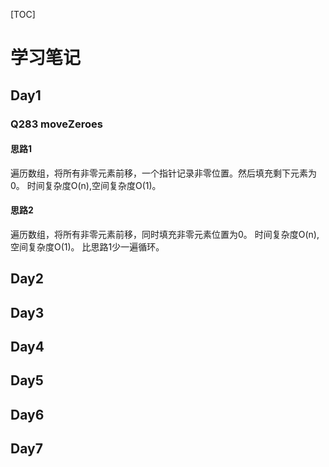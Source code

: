 [TOC]
# 学习笔记

## Day1
### Q283 moveZeroes
#### 思路1
遍历数组，将所有非零元素前移，一个指针记录非零位置。然后填充剩下元素为0。
时间复杂度O(n),空间复杂度O(1)。

#### 思路2
遍历数组，将所有非零元素前移，同时填充非零元素位置为0。
时间复杂度O(n),空间复杂度O(1)。
比思路1少一遍循环。


## Day2

## Day3

## Day4

## Day5

## Day6

## Day7

